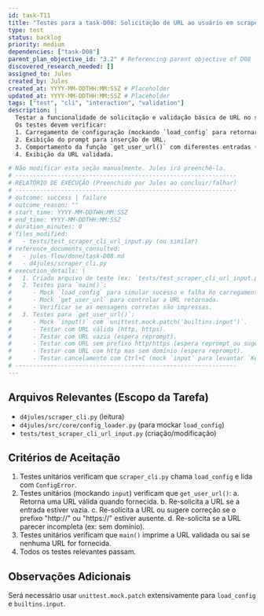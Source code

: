 ```yaml
---
id: task-T11
title: "Testes para a task-D08: Solicitação de URL ao usuário em scraper_cli.py"
type: test
status: backlog
priority: medium
dependencies: ["task-D08"]
parent_plan_objective_id: "3.2" # Referencing parent objective of D08
discovered_research_needed: []
assigned_to: Jules
created_by: Jules
created_at: YYYY-MM-DDTHH:MM:SSZ # Placeholder
updated_at: YYYY-MM-DDTHH:MM:SSZ # Placeholder
tags: ["test", "cli", "interaction", "validation"]
description: |
  Testar a funcionalidade de solicitação e validação básica de URL no script `d4jules/scraper_cli.py`.
  Os testes devem verificar:
  1. Carregamento de configuração (mockando `load_config` para retornar sucesso ou erro).
  2. Exibição do prompt para inserção de URL.
  3. Comportamento da função `get_user_url()` com diferentes entradas (válidas e inválidas), mockando a função `input()`.
  4. Exibição da URL validada.

# Não modificar esta seção manualmente. Jules irá preenchê-la.
# ---------------------------------------------------------------
# RELATÓRIO DE EXECUÇÃO (Preenchido por Jules ao concluir/falhar)
# ---------------------------------------------------------------
# outcome: success | failure
# outcome_reason: ""
# start_time: YYYY-MM-DDTHH:MM:SSZ
# end_time: YYYY-MM-DDTHH:MM:SSZ
# duration_minutes: 0
# files_modified:
#   - tests/test_scraper_cli_url_input.py (ou similar)
# reference_documents_consulted:
#   - jules-flow/done/task-D08.md
#   - d4jules/scraper_cli.py
# execution_details: |
#   1. Criado arquivo de teste (ex: `tests/test_scraper_cli_url_input.py`).
#   2. Testes para `main()`:
#      - Mock `load_config` para simular sucesso e falha no carregamento de config.
#      - Mock `get_user_url` para controlar a URL retornada.
#      - Verificar se as mensagens corretas são impressas.
#   3. Testes para `get_user_url()`:
#      - Mock `input()` com `unittest.mock.patch('builtins.input')`.
#      - Testar com URL válida (http, https).
#      - Testar com URL vazia (espera reprompt).
#      - Testar com URL sem prefixo http/https (espera reprompt ou sugestão).
#      - Testar com URL com http mas sem domínio (espera reprompt).
#      - Testar cancelamento com Ctrl+C (mock `input` para levantar `KeyboardInterrupt`, verificar `sys.exit`).
# ---------------------------------------------------------------
---
```


## Arquivos Relevantes (Escopo da Tarefa)
* `d4jules/scraper_cli.py` (leitura)
* `d4jules/src/core/config_loader.py` (para mockar `load_config`)
* `tests/test_scraper_cli_url_input.py` (criação/modificação)

## Critérios de Aceitação
1.  Testes unitários verificam que `scraper_cli.py` chama `load_config` e lida com `ConfigError`.
2.  Testes unitários (mockando `input`) verificam que `get_user_url()`:
    a.  Retorna uma URL válida quando fornecida.
    b.  Re-solicita a URL se a entrada estiver vazia.
    c.  Re-solicita a URL ou sugere correção se o prefixo "http://" ou "https://" estiver ausente.
    d.  Re-solicita se a URL parecer incompleta (ex: sem domínio).
3.  Testes unitários verificam que `main()` imprime a URL validada ou sai se nenhuma URL for fornecida.
4.  Todos os testes relevantes passam.

## Observações Adicionais
Será necessário usar `unittest.mock.patch` extensivamente para `load_config` e `builtins.input`.
```
